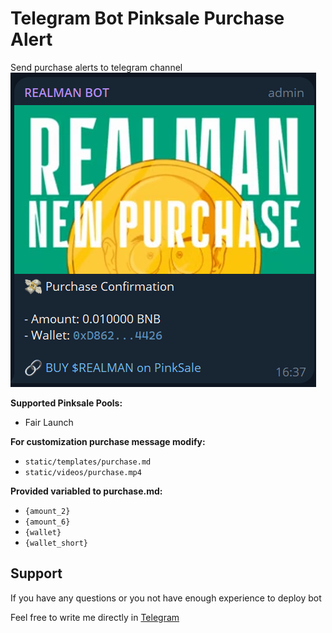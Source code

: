 # Telegram Bot Pinksale Purchase Alert
Send purchase alerts to telegram channel
![Preview](https://github.com/8clever/telegram-bot-pinksale-purchase-alert/blob/main/image.png?raw=true)

**Supported Pinksale Pools:**
- Fair Launch

**For customization purchase message modify:**
- `static/templates/purchase.md`
- `static/videos/purchase.mp4`

**Provided variabled to purchase.md:**
- `{amount_2}`
- `{amount_6}`
- `{wallet}`
- `{wallet_short}`

## Support
If you have any questions or you not have enough experience to deploy bot 

Feel free to write me directly in [Telegram](https://t.me/ivanvityaev)
